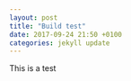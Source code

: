 ```yaml
---
layout: post
title: "Build test"
date: 2017-09-24 21:50 +0100
categories: jekyll update
---
```


This is a test

